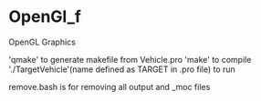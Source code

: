 # OpenGl_f
OpenGL Graphics

'qmake' to generate makefile from  Vehicle.pro
'make' to compile
'./TargetVehicle'(name defined as TARGET in .pro file) to run

remove.bash is for removing all output and _moc files
